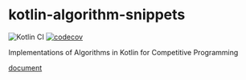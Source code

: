 # kotlin-algorithm-snippets

![Kotlin CI](https://github.com/blue-jam/kotlin-algorithm-snippets/workflows/Kotlin%20CI/badge.svg)
[![codecov](https://codecov.io/gh/blue-jam/kotlin-algorithm-snippets/branch/master/graph/badge.svg)](https://codecov.io/gh/blue-jam/kotlin-algorithm-snippets)

Implementations of Algorithms in Kotlin for Competitive Programming

[document](https://blue-jam.github.io/kotlin-algorithm-snippets/)
